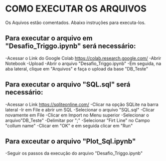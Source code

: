 # COMO EXECUTAR OS ARQUIVOS 
 Os Aquivos estão comentados.
 Abaixo instruções para executa-los.
 
## Para executar o arquivo em "Desafio_Triggo.ipynb" será necessário:

-Acessar o Link do Google Colab https://colab.research.google.com/
-Abrir Notebook
-Upload 
-Abrir o arquivo "Desafio_Triggo.ipynb"
-Em seguida, na aba lateral, clique em "Arquivos" e faça o upload da base "DB_Teste"


## Para executar o arquivo "SQL.sql" será necessário:

-Acessar o Link https://sqliteonline.com/
-Clicar na opção SQLite na barra lateral
-Ir em File e abrir um SQL
-Selecionar o arquivo "SQL.sql"
-Clicar novamente em File 
-Clicar em Import no Menu superior
-Selecionar o arquivo"DB_Teste"
-Delimitar por ";"
-Selecionar "Firt Line" no Campo "collum name"
-Clicar em "OK" e em seguida clicar em "Run"

  
## Para exceutar o arquivo "Plot_Sql.ipynb" 

-Seguir os passos da execução do arquivo "Desafio_Triggo.ipynb"

 
